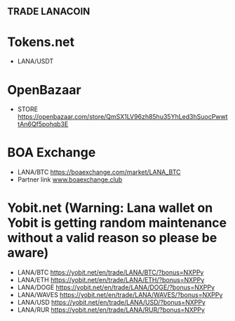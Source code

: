 ## TRADE LANACOIN

# Tokens.net 

- LANA/USDT 


# OpenBazaar

- STORE https://openbazaar.com/store/QmSX1LV96zh85hu35YhLed3hSuocPwwttAn6Qf5pohqb3E


# BOA Exchange
- LANA/BTC https://boaexchange.com/market/LANA_BTC 
- Partner link www.boaexchange.club 

# Yobit.net (Warning: Lana wallet on Yobit is getting random maintenance without a valid reason so please be aware)

- LANA/BTC https://yobit.net/en/trade/LANA/BTC/?bonus=NXPPy
- LANA/ETH https://yobit.net/en/trade/LANA/ETH/?bonus=NXPPy
- LANA/DOGE https://yobit.net/en/trade/LANA/DOGE/?bonus=NXPPy
- LANA/WAVES https://yobit.net/en/trade/LANA/WAVES/?bonus=NXPPy
- LANA/USD https://yobit.net/en/trade/LANA/USD/?bonus=NXPPy
- LANA/RUR https://yobit.net/en/trade/LANA/RUR/?bonus=NXPPy
